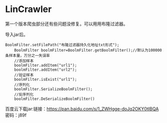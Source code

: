 # LinCrawler
第一个版本爬虫部分还有些问题没修复。可以用用布隆过滤器。

导入jar后。

    BoolmFilter.setFilePath("布隆过滤器持久化地址txt形式");
		BoolmFilter boolmFilter=BoolmFilter.getBoolmFilter();//默认为100000条样本量，万分之一失误率
		//添加样本
		boolmFilter.addItem("url1");
		boolmFilter.addItem("url2");
		//验证样本
		boolmFilter.isExist("url1");
		//序列化
		boolmFilter.SerializeBoolmFilter();
		//反序列化
		boolmFilter.DeSerializeBoolmFilter()
    
百度云下载jar:链接：https://pan.baidu.com/s/1_ZWHgge-doJq2OKY0tIBQA 密码：j89f
